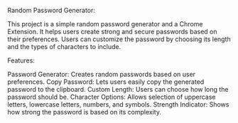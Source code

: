 Random Password Generator:

This project is a simple random password generator and a Chrome Extension. It helps users create strong and secure passwords based on their preferences. Users can customize the password by choosing its length and the types of characters to include.


Features:

Password Generator: Creates random passwords based on user preferences.
Copy Password: Lets users easily copy the generated password to the clipboard.
Custom Length: Users can choose how long the password should be.
Character Options: Allows selection of uppercase letters, lowercase letters, numbers, and symbols.
Strength Indicator: Shows how strong the password is based on its complexity.
